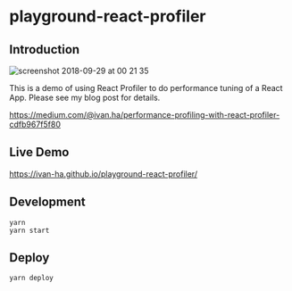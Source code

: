 # playground-react-profiler

## Introduction

![screenshot 2018-09-29 at 00 21 35](https://user-images.githubusercontent.com/20895743/46247920-ed214180-c444-11e8-9f2c-270cff68aaeb.jpg)

This is a demo of using React Profiler to do performance tuning of a React App. Please see my blog post for details.

https://medium.com/@ivan.ha/performance-profiling-with-react-profiler-cdfb967f5f80

## Live Demo

https://ivan-ha.github.io/playground-react-profiler/

## Development

```
yarn
yarn start
```

## Deploy

```
yarn deploy
```
